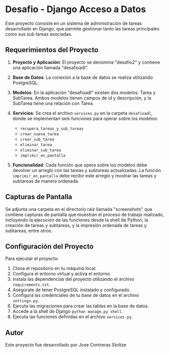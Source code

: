# Desafio - Django Acceso a Datos

Este proyecto consiste en un sistema de administración de tareas desarrollado en Django, que permite gestionar tanto las tareas principales como sus sub tareas asociadas.

## Requerimientos del Proyecto

1. **Proyecto y Aplicación**: El proyecto se denomina "desafio2" y contiene una aplicación llamada "desafioadl".

2. **Base de Datos**: La conexión a la base de datos se realiza utilizando PostgreSQL.

3. **Modelos**: En la aplicación "desafioadl" existen dos modelos: Tarea y SubTarea. Ambos modelos tienen campos de id y descripción, y la SubTarea tiene una relación con Tarea.

4. **Servicios**: Se crea el archivo `services.py` en la carpeta `desafioadl`, donde se implementan seis funciones para operar sobre los modelos:
    - `recupera_tareas_y_sub_tareas`
    - `crear_nueva_tarea`
    - `crear_sub_tarea`
    - `eliminar_tarea`
    - `eliminar_sub_tarea`
    - `imprimir_en_pantalla`

5. **Funcionalidad**: Cada función que opera sobre los modelos debe devolver un arreglo con las tareas y subtareas actualizadas. La función `imprimir_en_pantalla` debe recibir este arreglo y mostrar las tareas y subtareas de manera ordenada.

## Capturas de Pantalla

Se adjunta una carpeta en el directorio raíz llamada "screenshots" que contiene capturas de pantalla que muestran el proceso de trabajo realizado, incluyendo la ejecución de las funciones desde la shell de Python, la creación de tareas y subtareas, y la impresión ordenada de tareas y subtareas, entre otros.

## Configuración del Proyecto

Para ejecutar el proyecto:

1. Clona el repositorio en tu máquina local.
2. Configura el entorno virtual y activa el entorno.
3. Instala las dependencias del proyecto utilizando el archivo `requirements.txt`.
4. Asegúrate de tener PostgreSQL instalado y configurado.
5. Configura las credenciales de tu base de datos en el archivo `settings.py`.
6. Ejecuta las migraciones para crear las tablas en la base de datos.
7. Accede a la shell de Django `python manage.py shell`.
8. Ejecuta las funciones definidas en el archivo `services.py`.

## Autor

Este proyecto fue desarrollado por Jose Contreras Stoltze
